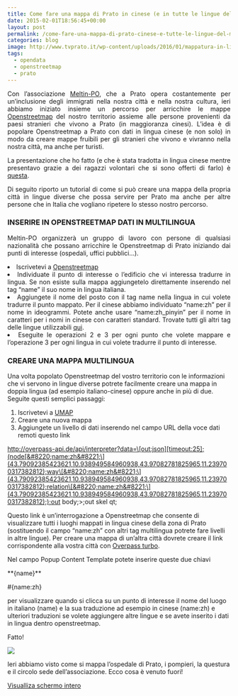 ```yaml
---
title: Come fare una mappa di Prato in cinese (e in tutte le lingue del mondo) con openstreetmap
date: 2015-02-01T18:56:45+00:00
layout: post
permalink: /come-fare-una-mappa-di-prato-cinese-e-tutte-le-lingue-del-mondo-con-openstreetmap/
categories: blog
image: http://www.tvprato.it/wp-content/uploads/2016/01/mappatura-in-lingua-cinese.jpg
tags:
  - opendata
  - openstreetmap
  - prato
---
```

<p style="text-align: justify;">
  Con l&#8217;associazione <a href="https://www.facebook.com/meltinpo?fref=ts" target="_blank">Meltin-PO</a>,  che a Prato opera costantemente per un&#8217;inclusione degli immigrati nella nostra città e nella nostra cultura, ieri abbiamo iniziato insieme un percorso per arricchire le mappe <a href="http://www.openstreetmap.org/" target="_blank">Openstreetmap</a> del nostro territorio assieme alle persone provenienti da paesi stranieri che vivono a Prato (in maggioranza cinesi). L&#8217;idea è di popolare Openstreetmap a Prato con dati in lingua cinese (e non solo) in modo da creare mappe fruibili per gli stranieri che vivono e vivranno nella nostra città, ma anche per turisti.
</p>

<p style="text-align: justify;">
  La presentazione che ho fatto (e che è stata tradotta in lingua cinese mentre presentavo grazie a dei ragazzi volontari che si sono offerti di farlo) è <a href="http://www.slideshare.net/pratosmart/mappare-prato-anche-in-cinese" target="_blank">questa</a>.
</p>

<p style="text-align: justify;">
  Di seguito riporto un tutorial di come si può creare una mappa della propria città in lingue diverse che possa servire per Prato ma anche per altre persone che in Italia che vogliano ripetere lo stesso nostro percorso.
</p>

<h3 style="text-align: justify;">
  INSERIRE IN OPENSTREETMAP DATI IN MULTILINGUA
</h3>

<p style="text-align: justify;">
  Meltin-PO organizzerà un gruppo di lavoro con persone di qualsiasi nazionalità che possano arricchire le Openstreetmap di Prato iniziando dai punti di interesse (ospedali, uffici pubblici&#8230;).
</p>

<li style="text-align: justify;">
  Iscrivetevi a <a href="www.openstreetmap.org" target="_blank">Openstreetmap</a>
</li>
<li style="text-align: justify;">
  Individuate il punto di interesse o l&#8217;edificio che vi interessa tradurre in lingua. Se non esiste sulla mappa aggiungetelo direttamente inserendo nel tag &#8220;name&#8221; il suo nome in lingua italiana.
</li>
<li style="text-align: justify;">
  Aggiungete il nome del posto con il tag name nella lingua in cui volete tradurre il punto mappato. Per il cinese abbiamo individuato &#8220;name:zh&#8221; per il nome in ideogrammi. Potete anche usare &#8220;name:zh_pinyin&#8221; per il nome in caratteri per i nomi in cinese con caratteri standard. Trovate tutti gli altri tag delle lingue utilizzabili <a href="http://wiki.openstreetmap.org/wiki/Multilingual_names" target="_blank">qui</a>.
</li>
<li style="text-align: justify;">
  Eseguite le operazioni 2 e 3 per ogni punto che volete mappare e l&#8217;operazione 3 per ogni lingua in cui volete tradurre il punto di interesse.
</li>

### CREARE UNA MAPPA MULTILINGUA

Una volta popolato Openstreetmap del vostro territorio con le informazioni che vi servono in lingue diverse potrete facilmente creare una mappa in doppia lingua (ad esempio italiano-cinese) oppure anche in più di due. Seguite questi semplici passaggi:

  1. Iscrivetevi a <a href="http://umap.openstreetmap.fr/it/" target="_blank">UMAP</a>
  2. Creare una nuova mappa
  3. Aggiungete un livello di dati inserendo nel campo URL della voce dati remoti questo link

http://overpass-api.de/api/interpreter?data=\[out:json][timeout:25];(node[&#8220;name:zh&#8221;\](43.79092385423621,10.938949584960938,43.97082781825965,11.239700317382812);way\[&#8220;name:zh&#8221;\](43.79092385423621,10.938949584960938,43.97082781825965,11.239700317382812);relation\[&#8220;name:zh&#8221;\](43.79092385423621,10.938949584960938,43.97082781825965,11.239700317382812););out body;>;out skel qt;

Questo link è un&#8217;interrogazione a Openstreetmap che consente di visualizzare tutti i luoghi mappati in lingua cinese della zona di Prato (sostituendo il campo &#8220;name:zh&#8221; con altri tag multilingua potrete fare livelli in altre lingue). Per creare una mappa di un&#8217;altra città dovrete creare il link corrispondente alla vostra città con <a href="http://overpass-turbo.eu/" target="_blank">Overpass turbo</a>.

Nel campo Popup Content Template potete inserire queste due chiavi

\*\*{name}\*\*

#{name:zh}

per visualizzare quando si clicca su un punto di interesse il nome del luogo in italiano (name) e la sua traduzione ad esempio in cinese (name:zh) e ulteriori traduzioni se volete aggiungere altre lingue e se avete inserito i dati in lingua dentro openstreetmap.

Fatto!

![](http://www.tvprato.it/wp-content/uploads/2016/01/mappatura-in-lingua-cinese.jpg)

Ieri abbiamo visto come si mappa l&#8217;ospedale di Prato, i pompieri, la questura e il circolo sede dell&#8217;associazione. Ecco cosa è venuto fuori!


[Visualliza schermo intero](http://umap.openstreetmap.fr/it/map/mappare-prato-anche-in-cinese_27310)